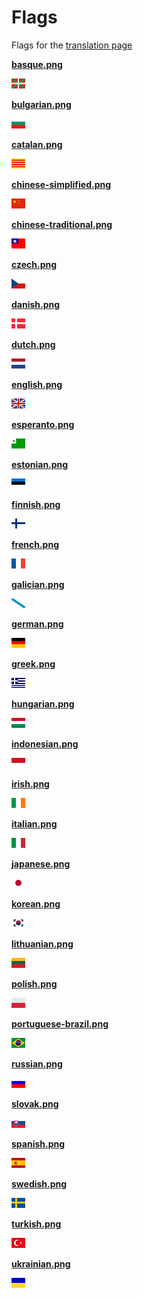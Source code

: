 # Flags

Flags for the [translation page](https://neomutt.org/translate)

**[basque.png](basque.png)**

![basque.png](basque.png)

**[bulgarian.png](bulgarian.png)**

![bulgarian.png](bulgarian.png)

**[catalan.png](catalan.png)**

![catalan.png](catalan.png)

**[chinese-simplified.png](chinese-simplified.png)**

![chinese-simplified.png](chinese-simplified.png)

**[chinese-traditional.png](chinese-traditional.png)**

![chinese-traditional.png](chinese-traditional.png)

**[czech.png](czech.png)**

![czech.png](czech.png)

**[danish.png](danish.png)**

![danish.png](danish.png)

**[dutch.png](dutch.png)**

![dutch.png](dutch.png)

**[english.png](english.png)**

![english.png](english.png)

**[esperanto.png](esperanto.png)**

![esperanto.png](esperanto.png)

**[estonian.png](estonian.png)**

![estonian.png](estonian.png)

**[finnish.png](finnish.png)**

![finnish.png](finnish.png)

**[french.png](french.png)**

![french.png](french.png)

**[galician.png](galician.png)**

![galician.png](galician.png)

**[german.png](german.png)**

![german.png](german.png)

**[greek.png](greek.png)**

![greek.png](greek.png)

**[hungarian.png](hungarian.png)**

![hungarian.png](hungarian.png)

**[indonesian.png](indonesian.png)**

![indonesian.png](indonesian.png)

**[irish.png](irish.png)**

![irish.png](irish.png)

**[italian.png](italian.png)**

![italian.png](italian.png)

**[japanese.png](japanese.png)**

![japanese.png](japanese.png)

**[korean.png](korean.png)**

![korean.png](korean.png)

**[lithuanian.png](lithuanian.png)**

![lithuanian.png](lithuanian.png)

**[polish.png](polish.png)**

![polish.png](polish.png)

**[portuguese-brazil.png](portuguese-brazil.png)**

![portuguese-brazil.png](portuguese-brazil.png)

**[russian.png](russian.png)**

![russian.png](russian.png)

**[slovak.png](slovak.png)**

![slovak.png](slovak.png)

**[spanish.png](spanish.png)**

![spanish.png](spanish.png)

**[swedish.png](swedish.png)**

![swedish.png](swedish.png)

**[turkish.png](turkish.png)**

![turkish.png](turkish.png)

**[ukrainian.png](ukrainian.png)**

![ukrainian.png](ukrainian.png)

